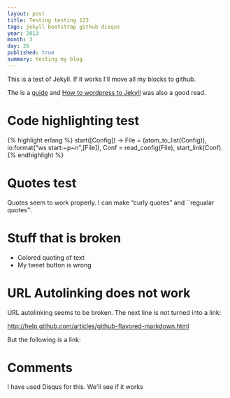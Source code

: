 ```yaml
---
layout: post
title: Testing testing 123
tags: jekyll bootstrap github disqus
year: 2013
month: 3
day: 26
published: true
summary: testing my blog
---
```


This is a test of Jekyll. If it works I'll move all my blocks to github.

The is a <a href="http://cobyism.com/jekyll/docs/home/">guide</a> and
<a href="http://paulstamatiou.com/how-to-wordpress-to-jekyll">How to
wordpress to Jekyll</a> was also a good read.

Code highlighting test
======================

{% highlight erlang %}
start([Config]) ->
    File = (atom_to_list(Config)),
    io:format("ws start:~p~n",[File]),
    Conf = read_config(File),
    start_link(Conf).
{% endhighlight %}

Quotes test
===========

Quotes seem to work properly. I can make &ldquo;curly quotes&rdquo; and
``regualar quotes''.




Stuff that is broken
====================

* Colored quoting of text
* My tweet button is wrong


URL Autolinking does not work
==========

URL autolinking seems to be broken. The next line is not turned into 
a link:

http://help.github.com/articles/github-flavored-markdown.html

But the following *is* a link:


Comments
========

I have used Disqus for this. We'll see if it works










